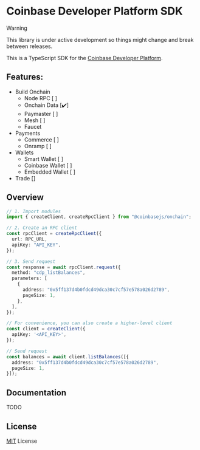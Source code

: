 # Coinbase Developer Platform SDK

> [!WARNING]
> This library is under active development so things might change and break between releases.

This is a TypeScript SDK for the [Coinbase Developer Platform](https://docs.cdp.coinbase.com/).

## Features:

- Build Onchain
    - Node RPC [ ]
    - Onchain Data [✔️]
    - Paymaster [ ]
    - Mesh [ ]
    - Faucet
- Payments
    - Commerce [ ]
    - Onramp [ ]
- Wallets
    - Smart Wallet [ ]
    - Coinbase Wallet [ ]
    - Embedded Wallet [ ]
- Trade []

## Overview

```ts
// 1. Import modules
import { createClient, createRpcClient } from "@coinbasejs/onchain";

// 2. Create an RPC client
const rpcClient = createRpcClient({
  url: RPC_URL,
  apiKey: "API_KEY",
});

// 3. Send request
const response = await rpcClient.request({
  method: "cdp_listBalances",
  parameters: [
    {
      address: "0x5ff137d4b0fdcd49dca30c7cf57e578a026d2789",
      pageSize: 1,
    },
  ],
});

// For convenience, you can also create a higher-level client
const client = createClient({
  apiKey: '<API_KEY>',
});

// Send request
const balances = await client.listBalances([{
  address: "0x5ff137d4b0fdcd49dca30c7cf57e578a026d2789",
  pageSize: 1,
}]);
```

## Documentation

TODO

## License

[MIT](./LICENSE) License
